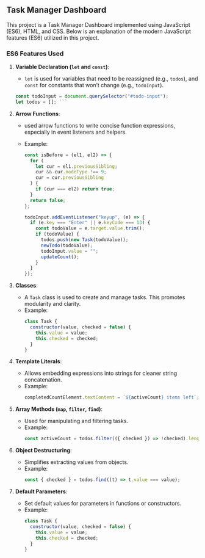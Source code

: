 ## Task Manager Dashboard

This project is a Task Manager Dashboard implemented using JavaScript (ES6), HTML, and CSS. Below is an explanation of the modern JavaScript features (ES6) utilized in this project.

### ES6 Features Used

1.  **Variable Declaration (`let` and `const`)**:

    - `let` is used for variables that need to be reassigned (e.g., `todos`), and `const` for constants that won’t change (e.g., `todoInput`).

    ````js
    const todoInput = document.querySelector("#todo-input");
    let todos = []; ```

    ````

2.  **Arrow Functions**:

    - used arrow functions to write concise function expressions, especially in event listeners and helpers.
    - Example:

      ```js
      const isBefore = (el1, el2) => {
        for (
          let cur = el1.previousSibling;
          cur && cur.nodeType !== 9;
          cur = cur.previousSibling
        ) {
          if (cur === el2) return true;
        }
        return false;
      };

      todoInput.addEventListener("keyup", (e) => {
        if (e.key === "Enter" || e.keyCode === 13) {
          const todoValue = e.target.value.trim();
          if (todoValue) {
            todos.push(new Task(todoValue));
            newTodo(todoValue);
            todoInput.value = "";
            updateCount();
          }
        }
      });
      ```

3.  **Classes**:

    - A `Task` class is used to create and manage tasks. This promotes modularity and clarity.
    - Example:
      ```js
      class Task {
        constructor(value, checked = false) {
          this.value = value;
          this.checked = checked;
        }
      }
      ```

4.  **Template Literals**:

    - Allows embedding expressions into strings for cleaner string concatenation.
    - Example:
      ```js
      completedCountElement.textContent = `${activeCount} items left`;
      ```

5.  **Array Methods (`map`, `filter`, `find`)**:

    - Used for manipulating and filtering tasks.
    - Example:
      ```js
      const activeCount = todos.filter(({ checked }) => !checked).length;
      ```

6.  **Object Destructuring**:

    - Simplifies extracting values from objects.
    - Example:
      ```js
      const { checked } = todos.find((t) => t.value === value);
      ```

7.  **Default Parameters**:
    - Set default values for parameters in functions or constructors.
    - Example:
      ```js
      class Task {
        constructor(value, checked = false) {
          this.value = value;
          this.checked = checked;
        }
      }
      ```

```

```
